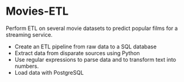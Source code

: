 # Movies-ETL
Perform ETL on several movie datasets to predict popular films for a streaming service.

- Create an ETL pipeline from raw data to a SQL database 
- Extract data from disparate sources using Python 
- Use regular expressions to parse data and to transform text into numbers. 
- Load data with PostgreSQL
